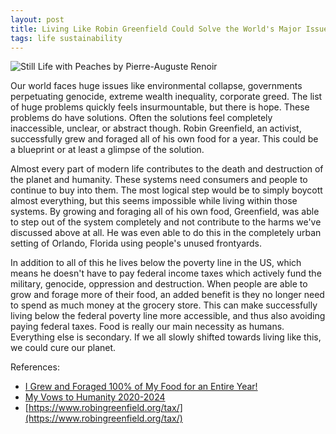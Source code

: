 ```yaml
---
layout: post
title: Living Like Robin Greenfield Could Solve the World's Major Issues
tags: life sustainability
---
```

![Still Life with Peaches by Pierre-Auguste Renoir](https://upload.wikimedia.org/wikipedia/commons/1/19/Still_Life_with_Peaches_MET_DT1140.jpg)

Our world faces huge issues like environmental collapse, governments perpetuating genocide, extreme wealth inequality, corporate greed. The list of huge problems quickly feels insurmountable, but there is hope. These problems do have solutions. Often the solutions feel completely inaccessible, unclear, or abstract though. Robin Greenfield, an activist, successfully grew and foraged all of his own food for a year. This could be a blueprint or at least a glimpse of the solution. 

Almost every part of modern life contributes to the death and destruction of the planet and humanity. These systems need consumers and people to continue to buy into them. The most logical step would be to simply boycott almost everything, but this seems impossible while living within those systems. By growing and foraging all of his own food, Greenfield, was able to step out of the system completely and not contribute to the harms we've discussed above at all. He was even able to do this in the completely urban setting of Orlando, Florida using people's unused frontyards.

In addition to all of this he lives below the poverty line in the US, which means he doesn't have to pay federal income taxes which actively fund the military, genocide, oppression and destruction. When people are able to grow and forage more of their food, an added benefit is they no longer need to spend as much money at the grocery store. This can make successfully living below the federal poverty line more accessible, and thus also avoiding paying federal taxes. Food is really our main necessity as humans. Everything else is secondary. If we all slowly shifted towards living like this, we could cure our planet. 


References: 
- [I Grew and Foraged 100% of My Food for an Entire Year!](https://www.youtube.com/watch?v=nX4kq4QfYRA)
- [My Vows to Humanity 2020-2024 ](https://www.robingreenfield.org/vows/)
- [https://www.robingreenfield.org/tax/](https://www.robingreenfield.org/tax/)